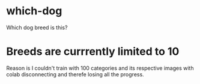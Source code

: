 # which-dog
Which dog breed is this?

# Breeds are currrently limited to 10

Reason is I couldn't train with 100 categories and its respective images with
colab disconnecting and therefe losing all the progress.
